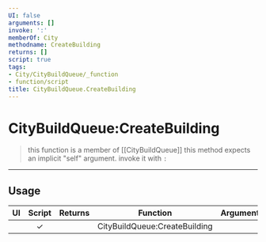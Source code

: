 ```yaml
---
UI: false
arguments: []
invoke: ':'
memberOf: City
methodname: CreateBuilding
returns: []
script: true
tags:
- City/CityBuildQueue/_function
- function/script
title: CityBuildQueue.CreateBuilding
---
```

# CityBuildQueue:CreateBuilding
> this function is a member of [[CityBuildQueue]]
> this method expects an implicit "self" argument. invoke it with `:`
-----
## Usage
|  UI | Script | Returns | Function | Arguments |
|:---:|:------:|-------:|:--------:|:---------|
| |✓||CityBuildQueue:CreateBuilding||
